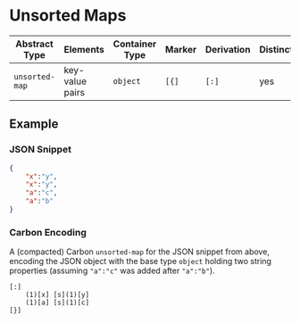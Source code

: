 # Unsorted Maps

| Abstract Type     | Elements        | Container Type | Marker | Derivation | Distinct | Sorted |
|-------------------|-----------------|----------------|--------|------------|----------|--------|
| `unsorted-map`    | key-value pairs | `object`       | `[{]`  | `[:]`      | yes      | no     |


## Example

### JSON Snippet

```json
{ 
	"x":"y", 
	"x":"y", 
	"a":"c",
	"a":"b" 
}
```

### Carbon Encoding

A (compacted) Carbon `unsorted-map` for the JSON snippet from above, encoding the JSON object with the base type `object` holding two string properties (assuming `"a":"c"` was added after `"a":"b"`).

```
[:] 
	(1)[x] [s](1)[y]
	(1)[a] [s](1)[c]
[}]
```